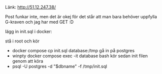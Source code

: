 Länk: http://51.12.247.38/

Post funkar inte, men det är okej för det står att man bara behöver uppfylla G-kraven och jag har med GET :D

lägg in init.sql i docker:

stå i root och kör

- docker compose cp init.sql database:/tmp
  gå in på postgres
- winpty docker compose exec -it database bash
  kör sedan init filen genom att köra
- psql -U postgres -d "$dbname" -f /tmp/init.sql
